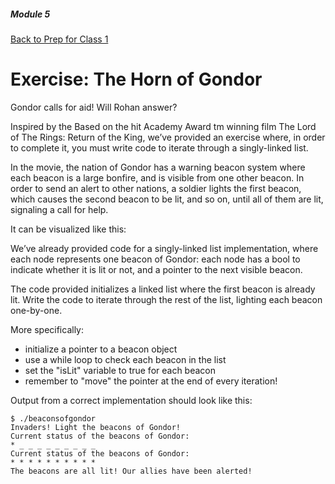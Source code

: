 ##### Module 5
[Back to Prep for Class 1](../../class1-prep)
# Exercise: The Horn of Gondor

Gondor calls for aid!  Will Rohan answer?

Inspired by the Based on the hit Academy Award tm winning film The Lord of The Rings: Return of the King, we’ve provided an exercise where, in order to complete it, you must write code to iterate through a singly-linked list.

In the movie, the nation of Gondor has a warning beacon system where each beacon is a large bonfire, and is visible from one other beacon.  In order to send an alert to other nations, a soldier lights the first beacon, which causes the second beacon to be lit, and so on, until all of them are lit, signaling a call for help.

It can be visualized like this:

We’ve already provided code for a singly-linked list implementation, where each node represents one beacon of Gondor: each node has a bool to indicate whether it is lit or not, and a pointer to the next visible beacon.

The code provided initializes a linked list where the first beacon is already lit.  Write the code to iterate through the rest of the list, lighting each beacon one-by-one.

More specifically:
- initialize a pointer to a beacon object
- use a while loop to check each beacon in the list
- set the "isLit" variable to true for each beacon
- remember to "move" the pointer at the end of every iteration!

Output from a correct implementation should look like this:
```
$ ./beaconsofgondor
Invaders! Light the beacons of Gondor!
Current status of the beacons of Gondor:
* _ _ _ _ _ _ _ _ _
Current status of the beacons of Gondor:
* * * * * * * * * *
The beacons are all lit! Our allies have been alerted!
```
